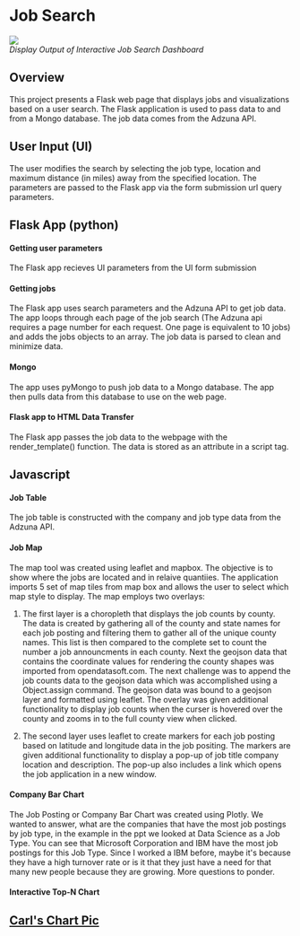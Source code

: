 # Job Search

<p>
    <img src="https://github.com/owenmeyer3/project-3/blob/main/output/Display%20Output.png"/>
    <br>
    <em>Display Output of Interactive Job Search Dashboard</em>
</p> 

## Overview
This project presents a Flask web page that displays jobs and visualizations based on a user search. The Flask application is used to pass data to and from a Mongo database. The job data comes from the Adzuna API.

## User Input (UI)
The user modifies the search by selecting the job type, location and maximum distance (in miles) away from the specified location. The parameters are passed to the Flask app via the form submission url query parameters.

## Flask App (python)
#### Getting user parameters
The Flask app recieves UI parameters from the UI form submission

#### Getting jobs
The Flask app uses search parameters and the Adzuna API to get job data. The app loops through each page of the job search (The Adzuna api requires a page number for each request. One page is equivalent to 10 jobs) and adds the jobs objects to an array. The job data is parsed to clean and minimize data.

#### Mongo
The app uses pyMongo to push job data to a Mongo database. The app then pulls data from this database to use on the web page.

#### Flask app to HTML Data Transfer
The Flask app passes the job data to the webpage with the render_template() function. The data is stored as an attribute in a script tag.

## Javascript
#### Job Table
The job table is constructed with the company and job type data from the Adzuna API.

#### Job Map
The map tool was created using leaflet and mapbox. The objective is to show where the jobs are located and in relaive quantiies. The application imports 5 set of map tiles from map box and allows the user to select which map style to display. The map employs two overlays:

1. The first layer is a choropleth that displays the job counts by county. The data is created by gathering all of the county and state names for each job posting and filtering them to gather all of the unique county names. This list is then compared to the complete set to count the number a job announcments in each county. Next the geojson data that contains the coordinate values for rendering the county shapes was imported from opendatasoft.com. The next challenge was to append the job counts data to the geojson data which was accomplished using a Object.assign command. The geojson data was bound to a geojson layer and formatted using leaflet. The overlay was given additional functionality to display job counts when the curser is hovered over the county and zooms in to the full county view when clicked. 

2. The second layer uses leaflet to create markers for each job posting based on latitude and longitude data in the job positing. The markers are given additional functionality to display a pop-up of job title company location and description. The pop-up also includes a link which opens the job application in a new window. 

#### Company Bar Chart
The Job Posting or Company Bar Chart was created using Plotly.  We wanted to answer, what are the companies that have the most job postings by job type, in the example in the ppt we looked at Data Science as a Job Type.  You can see that Microsoft Corporation and IBM have the most job postings for this Job Type.  Since I worked a IBM before, maybe it's because they have a high turnover rate or is it that they just have a need for that many new people because they are growing.  More questions to ponder. 
#### Interactive Top-N Chart
## [Carl's Chart Pic](https://github.com/owenmeyer3/project-3/blob/main/output/CarlChart.png)
